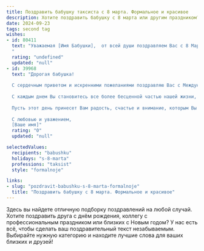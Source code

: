 ```yaml
---
title: Поздравить бабушку таксиста с 8 марта. Формальное и красивое
description: Хотите поздравить бабушку с 8 марта или другим праздником? Наш ИИ создаст незабываемое поздравление, а вы обязательно выделитесь среди других.  
date: 2024-09-23
tags: second tag
wishes:
- id: 80411
  text: "Уважаемая [Имя Бабушки],  от всей души поздравляем Вас с 8 Марта! Желаем Вам крепкого здоровья, душевного тепла, весеннего настроения,  успехов во всем, и чтобы каждый день был наполнен радостью и приятными заботами.  Пусть Ваша жизнь будет такой же яркой и красивой, как цветущие весенние сады.
  "
  rating: "undefined"
  updated: "null"
- id: 39968
  text: "Дорогая бабушка!
  
  С сердечным приветом и искренними пожеланиями поздравляю Вас с Международным женским днем 8 марта! В этот прекрасный праздничный день хочу выразить Вам свою глубокую благодарность за все тепло и заботу, которые Вы щедро дарите каждому из нас. Ваш жизненный путь вдохновляет, а мудрость и доброта светят, как маяк для близких.
  
  С каждым днем Вы становитесь все более бесценной частью нашей жизни, и Ваш труд как таксиста наглядно демонстрирует силу и стойкость настоящей женщины. Вы всегда заботитесь о других, помогаете добраться до места и дарите комфорт в каждом моменте.
  
  Пусть этот день принесет Вам радость, счастье и внимание, которым Вы заслуживаете. Желаю здоровья, благополучия и любви, а также чтобы каждый новый день дарил новые впечатления и положительные эмоции.
  
  С любовью и уважением,
  [Ваше имя]"
  rating: "0"
  updated: "null"

selectedValues:
  recipients: "babushku"
  holidays: "s-8-marta"
  professions: "taksist"
  style: "formalnoje"

links:
- slug: "pozdravit-babushku-s-8-marta-formalnoje"
  title: "Поздравить бабушку с 8 марта. Формальное и красивое"
---
```


Здесь вы найдете отличную подборку поздравлений на любой случай. 
Хотите поздравить друга с днём рождения, коллегу с профессиональным праздником или близких с Новым годом? У нас есть всё, чтобы сделать ваш поздравительный текст незабываемым. Выбирайте нужную категорию и находите лучшие слова для ваших близких и друзей!
